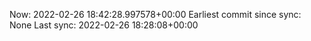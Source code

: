 Now: 2022-02-26 18:42:28.997578+00:00 Earliest commit since sync: None Last sync: 2022-02-26 18:28:08+00:00
